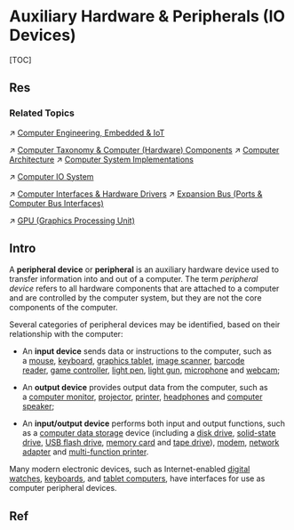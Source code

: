 # Auxiliary Hardware & Peripherals (IO Devices)

[TOC]



## Res
### Related Topics
↗ [Computer Engineering, Embedded & IoT](../../../Computer%20Engineering,%20Embedded%20&%20IoT/Computer%20Engineering,%20Embedded%20&%20IoT.md)

↗ [Computer Taxonomy & Computer (Hardware) Components](../../👷🏾‍♂️%20Computer%20(Host)%20System/Computer%20Taxonomy%20&%20Computer%20(Hardware)%20Components.md)
↗ [Computer Architecture](../../👷🏾‍♂️%20Computer%20(Host)%20System/Computer%20Architecture/Computer%20Architecture.md)
↗ [Computer System Implementations](../🛠️%20Computer%20System%20Implementations/Computer%20System%20Implementations.md)

↗ [Computer IO System](../../👷🏾‍♂️%20Computer%20(Host)%20System/Computer%20Architecture/Computer%20Microarchitectures%20(Computer%20Organization)%20&%20von%20Neumann%20Model/Computer%20IO%20System/Computer%20IO%20System.md)

↗ [Computer Interfaces & Hardware Drivers](../../👷🏾‍♂️%20Computer%20(Host)%20System/Computer%20Interfaces%20&%20Hardware%20Drivers/Computer%20Interfaces%20&%20Hardware%20Drivers.md)
↗ [Expansion Bus (Ports & Computer Bus Interfaces)](../../👷🏾‍♂️%20Computer%20(Host)%20System/Computer%20Architecture/Computer%20Microarchitectures%20(Computer%20Organization)%20&%20von%20Neumann%20Model/Computer%20Bus%20(Datapath)%20&%20Interfaces%20&%20Protocols/🛣️%20Expansion%20Bus%20(Ports%20&%20Computer%20Bus%20Interfaces)/Expansion%20Bus%20(Ports%20&%20Computer%20Bus%20Interfaces).md)

↗ [GPU (Graphics Processing Unit)](../../👷🏾‍♂️%20Computer%20(Host)%20System/Computer%20Architecture/Computer%20Microarchitectures%20(Computer%20Organization)%20&%20von%20Neumann%20Model/🚦%20Computer%20Processors%20&%20Logic%20Chips/📌%20Microprocessor%20&%20Microprocessors%20Unit%20(MPU)/GPU%20(Graphics%20Processing%20Unit)/GPU%20(Graphics%20Processing%20Unit).md)



## Intro
A **peripheral device** or **peripheral** is an auxiliary hardware device used to transfer information into and out of a computer. The term _peripheral device_ refers to all hardware components that are attached to a computer and are controlled by the computer system, but they are not the core components of the computer.

Several categories of peripheral devices may be identified, based on their relationship with the computer:
- An **input device** sends data or instructions to the computer, such as a [mouse](https://en.wikipedia.org/wiki/Computer_mouse "Computer mouse"), [keyboard](https://en.wikipedia.org/wiki/Computer_keyboard "Computer keyboard"), [graphics tablet](https://en.wikipedia.org/wiki/Graphics_tablet "Graphics tablet"), [image scanner](https://en.wikipedia.org/wiki/Image_scanner "Image scanner"), [barcode reader](https://en.wikipedia.org/wiki/Barcode_reader "Barcode reader"), [game controller](https://en.wikipedia.org/wiki/Game_controller "Game controller"), [light pen](https://en.wikipedia.org/wiki/Light_pen "Light pen"), [light gun](https://en.wikipedia.org/wiki/Light_gun "Light gun"), [microphone](https://en.wikipedia.org/wiki/Microphone "Microphone") and [webcam](https://en.wikipedia.org/wiki/Webcam "Webcam");

- An **output device** provides output data from the computer, such as a [computer monitor](https://en.wikipedia.org/wiki/Computer_monitor "Computer monitor"), [projector](https://en.wikipedia.org/wiki/Projector "Projector"), [printer](https://en.wikipedia.org/wiki/Printer_(computing) "Printer (computing)"), [headphones](https://en.wikipedia.org/wiki/Headphones "Headphones") and [computer speaker](https://en.wikipedia.org/wiki/Computer_speakers "Computer speakers");

- An **input/output device** performs both input and output functions, such as a [computer data storage](https://en.wikipedia.org/wiki/Computer_data_storage "Computer data storage") device (including a [disk drive](https://en.wikipedia.org/wiki/Disk_storage "Disk storage"), [solid-state drive](https://en.wikipedia.org/wiki/Solid-state_drive "Solid-state drive"), [USB flash drive](https://en.wikipedia.org/wiki/USB_flash_drive "USB flash drive"), [memory card](https://en.wikipedia.org/wiki/Memory_card "Memory card") and [tape drive](https://en.wikipedia.org/wiki/Tape_drive "Tape drive")), [modem](https://en.wikipedia.org/wiki/Modem "Modem"), [network adapter](https://en.wikipedia.org/wiki/Network_adapter "Network adapter") and [multi-function printer](https://en.wikipedia.org/wiki/Multi-function_printer "Multi-function printer").

Many modern electronic devices, such as Internet-enabled [digital watches](https://en.wikipedia.org/wiki/Digital_watch "Digital watch"), [keyboards](https://en.wikipedia.org/wiki/Computer_keyboard "Computer keyboard"), and [tablet computers](https://en.wikipedia.org/wiki/Tablet_computer "Tablet computer"), have interfaces for use as computer peripheral devices.



## Ref
[Peripheral | Wikipedia]: https://en.wikipedia.org/wiki/Peripheral
[hackday.io]: https://hackaday.io/myFeed

